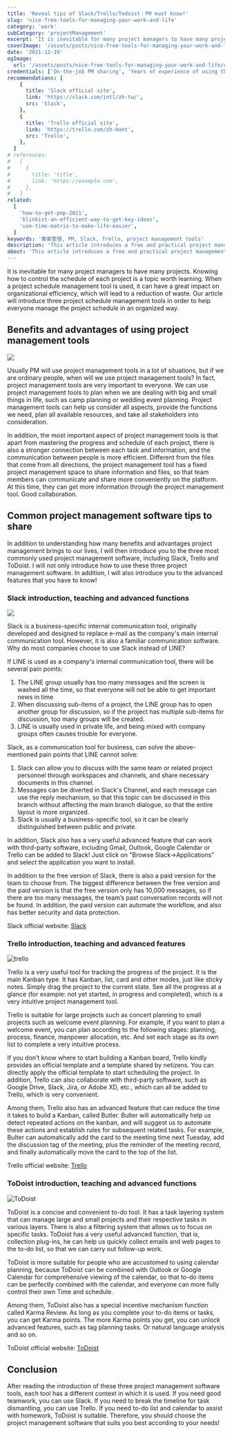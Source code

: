 ```yaml
---
title: 'Reveal tips of Slack/Trello/Todoist｜PM must know!'
slug: 'nice-free-tools-for-managing-your-work-and-life'
category: 'work'
subCategory: 'projectManagement'
excerpt: 'It is inevitable for many project managers to have many projects. Knowing how to control the schedule of each project is a topic worth learning. When a project schedule management tool is used, it can have a great impact on organizational efficiency, which will lead to a reduction of waste. Our article will introduce three project schedule management tools in order to help everyone manage the project schedule in an organized way.'
coverImage: '/assets/posts/nice-free-tools-for-managing-your-work-and-life/cover.jpg'
date: '2021-12-19'
ogImage:
  url: '/assets/posts/nice-free-tools-for-managing-your-work-and-life/cover.jpg'
credentials: ['On-the-job PM sharing', 'Years of experience of using those tools']
recommendations: [
    {
      title: 'Slack official site',
      link: 'https://slack.com/intl/zh-tw/',
      src: 'Slack',
    },
    {
      title: 'Trello official site',
      link: 'https://trello.com/zh-Hant',
      src: 'Trello',
    },
  ]
# references:
#   [
#     {
#       title: 'title',
#       link: 'https://example.com',
#     },
#   ]
related:
  [
    'how-to-get-pmp-2021',
    'blinkist-an-efficient-way-to-get-key-ideas',
    'use-time-matrix-to-make-life-easier',
  ]
keywords: '專案管理, PM, Slack, Trello, project management tools'
description: 'This article introduces a free and practical project management tool, which is very easy to use in the workplace, management and planning of your own life!'
about: 'This article introduces a free and practical project management tool, which is very easy to use in the workplace, management and planning of your own life!'
---
```


<!-- en-US -->

It is inevitable for many project managers to have many projects. Knowing how to control the schedule of each project is a topic worth learning. When a project schedule management tool is used, it can have a great impact on organizational efficiency, which will lead to a reduction of waste. Our article will introduce three project schedule management tools in order to help everyone manage the project schedule in an organized way.

## Benefits and advantages of using project management tools

![](https://i.imgur.com/WEKv38Z.jpg)

Usually PM will use project management tools in a lot of situations, but if we are ordinary people, when will we use project management tools? In fact, project management tools are very important to everyone. We can use project management tools to plan when we are dealing with big and small things in life, such as camp planning or wedding event planning. Project management tools can help us consider all aspects, provide the functions we need, plan all available resources, and take all stakeholders into consideration.

In addition, the most important aspect of project management tools is that apart from mastering the progress and schedule of each project, there is also a stronger connection between each task and information, and the communication between people is more efficient. Different from the files that come from all directions, the project management tool has a fixed project management space to share information and files, so that team members can communicate and share more conveniently on the platform. At this time, they can get more information through the project management tool. Good collaboration.

## Common project management software tips to share

In addition to understanding how many benefits and advantages project management brings to our lives, I will then introduce you to the three most commonly used project management software, including Slack, Trello and ToDoist. I will not only introduce how to use these three project management software. In addition, I will also introduce you to the advanced features that you have to know!

### Slack introduction, teaching and advanced functions

![](https://i.imgur.com/giVHB1v.png)

Slack is a business-specific internal communication tool, originally developed and designed to replace e-mail as the company's main internal communication tool. However, it is also a familiar communication software. Why do most companies choose to use Slack instead of LINE?

If LINE is used as a company's internal communication tool, there will be several pain points:

1. The LINE group usually has too many messages and the screen is washed all the time, so that everyone will not be able to get important news in time
2. When discussing sub-items of a project, the LINE group has to open another group for discussion, so if the project has multiple sub-items for discussion, too many groups will be created.
3. LINE is usually used in private life, and being mixed with company groups often causes trouble for everyone.

Slack, as a communication tool for business, can solve the above-mentioned pain points that LINE cannot solve:

1. Slack can allow you to discuss with the same team or related project personnel through workspaces and channels, and share necessary documents in this channel.
2. Messages can be diverted in Slack's Channel, and each message can use the reply mechanism, so that this topic can be discussed in this branch without affecting the main branch dialogue, so that the entire layout is more organized.
3. Slack is usually a business-specific tool, so it can be clearly distinguished between public and private.

In addition, Slack also has a very useful advanced feature that can work with third-party software, including Gmail, Outlook, Google Calendar or Trello can be added to Slack! Just click on "Browse Slack->Applications" and select the application you want to install.

In addition to the free version of Slack, there is also a paid version for the team to choose from.
The biggest difference between the free version and the paid version is that the free version only has 10,000 messages, so if there are too many messages, the team’s past conversation records will not be found. In addition, the paid version can automate the workflow, and also has better security and data protection.

Slack official website: [Slack](https://slack.com/intl/zh-tw/)

### Trello introduction, teaching and advanced features

![trello](https://i.imgur.com/07WCond.jpg)

Trello is a very useful tool for tracking the progress of the project. It is the main Kanban type. It has Kanban, list, card and other modes, just like sticky notes. Simply drag the project to the current state. See all the progress at a glance (for example: not yet started, in progress and completed), which is a very intuitive project management tool.

Trello is suitable for large projects such as concert planning to small projects such as welcome event planning. For example, if you want to plan a welcome event, you can plan according to the following stages: planning, process, finance, manpower allocation, etc. And set each stage as its own list to complete a very intuitive process.

If you don’t know where to start building a Kanban board, Trello kindly provides an official template and a template shared by netizens. You can directly apply the official template to start scheduling the project. In addition, Trello can also collaborate with third-party software, such as Google Drive, Slack, Jira, or Adobe XD, etc., which can all be added to Trello, which is very convenient.

Among them, Trello also has an advanced feature that can reduce the time it takes to build a Kanban, called Butler. Bulter will automatically help us detect repeated actions on the kanban, and will suggest us to automate these actions and establish rules for subsequent related tasks. For example, Bulter can automatically add the card to the meeting time next Tuesday, add the discussion tag of the meeting, plus the reminder of the meeting record, and finally automatically move the card to the top of the list.

Trello official website: [Trello](https://trello.com/zh-Hant)

### ToDoist introduction, teaching and advanced functions

![ToDoist](https://i.imgur.com/1Gw1vb4.png)

ToDoist is a concise and convenient to-do tool. It has a task layering system that can manage large and small projects and their respective tasks in various layers. There is also a filtering system that allows us to focus on specific tasks. ToDoist has a very useful advanced function, that is, collection plug-ins, he can help us quickly collect emails and web pages to the to-do list, so that we can carry out follow-up work.

ToDoist is more suitable for people who are accustomed to using calendar planning, because ToDoist can be combined with Outlook or Google Calendar for comprehensive viewing of the calendar, so that to-do items can be perfectly combined with the calendar, and everyone can more fully control their own Time and schedule.

Among them, ToDoist also has a special incentive mechanism function called Karma Review. As long as you complete your to-do items or tasks, you can get Karma points. The more Karma points you get, you can unlock advanced features, such as tag planning tasks. Or natural language analysis and so on.

ToDoist official website: [ToDoist](https://todoist.com/zh-TW/home)

## Conclusion

After reading the introduction of these three project management software tools, each tool has a different context in which it is used. If you need good teamwork, you can use Slack. If you need to break the timeline for task dismantling, you can use Trello. If you need to-do list and calendar to assist with homework, ToDoist is suitable. Therefore, you should choose the project management software that suits you best according to your needs!
